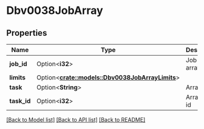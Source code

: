 # Dbv0038JobArray

## Properties

Name | Type | Description | Notes
------------ | ------------- | ------------- | -------------
**job_id** | Option<**i32**> | Job id of array | [optional]
**limits** | Option<[**crate::models::Dbv0038JobArrayLimits**](dbv0_0_38_job_array_limits.md)> |  | [optional]
**task** | Option<**String**> | Array task | [optional]
**task_id** | Option<**i32**> | Array task id | [optional]

[[Back to Model list]](../README.md#documentation-for-models) [[Back to API list]](../README.md#documentation-for-api-endpoints) [[Back to README]](../README.md)


